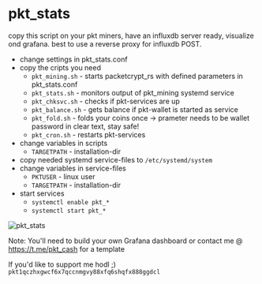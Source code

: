 # pkt_stats

copy this script on your pkt miners, have an influxdb server ready, visualize ond grafana.
best to use a reverse proxy for influxdb POST.

- change settings in pkt_stats.conf
- copy the cripts you need
  - ```pkt_mining.sh``` - starts packetcrypt_rs with defined parameters in pkt_stats.conf
  - ```pkt_stats.sh``` - monitors output of pkt_mining systemd service
  - ```pkt_chksvc.sh``` - checks if pkt-services are up
  - ```pkt_balance.sh``` - gets balance if pkt-wallet is started as service
  - ```pkt_fold.sh``` - folds your coins once -> prameter needs to be wallet password in clear text, stay safe!
  - ```pkt_cron.sh``` - restarts pkt-services
- change variables in scripts
  - ```TARGETPATH``` - installation-dir
- copy needed systemd service-files to ```/etc/systemd/system```
- change variables in service-files
  - ```PKTUSER``` - linux user
  - ```TARGETPATH``` - installation-dir
- start services
  - ```systemctl enable pkt_*```
  - ```systemctl start pkt_*```

![pkt_stats](https://user-images.githubusercontent.com/11134705/152444501-d0a2280e-8f9f-48c7-9617-841ebb62ef2f.jpg)

Note: You'll need to build your own Grafana dashboard or contact me @ https://t.me/pkt_cash for a template

If you'd like to support me hodl ;) ```pkt1qczhxgwcf6x7qccnmgvy88xfq6shqfx888ggdcl```
